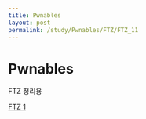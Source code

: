 ```yaml
---
title: Pwnables
layout: post
permalink: /study/Pwnables/FTZ/FTZ_11
---
```


Pwnables
===

FTZ 정리용

<a href='/1'>FTZ 1</a>
